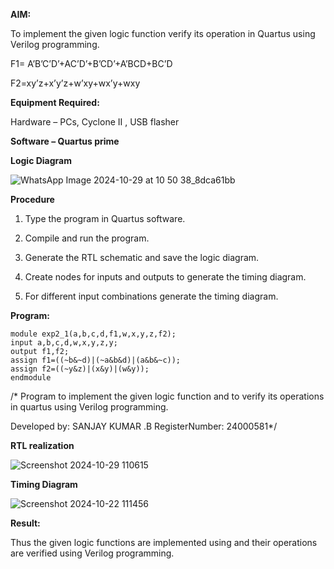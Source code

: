 
**AIM:**

To implement the given logic function verify its operation in Quartus using Verilog programming.

F1= A’B’C’D’+AC’D’+B’CD’+A’BCD+BC’D 

F2=xy’z+x’y’z+w’xy+wx’y+wxy

**Equipment Required:**

Hardware – PCs, Cyclone II , USB flasher

**Software – Quartus prime**

**Logic Diagram**

![WhatsApp Image 2024-10-29 at 10 50 38_8dca61bb](https://github.com/user-attachments/assets/3bfa995f-5440-439c-9121-9139261fdb3d)


**Procedure**

1.	Type the program in Quartus software.

2.	Compile and run the program.

3.	Generate the RTL schematic and save the logic diagram.

4.	Create nodes for inputs and outputs to generate the timing diagram.

5.	For different input combinations generate the timing diagram.


**Program:**
```
module exp2_1(a,b,c,d,f1,w,x,y,z,f2);
input a,b,c,d,w,x,y,z,y;
output f1,f2;
assign f1=((~b&~d)|(~a&b&d)|(a&b&~c));
assign f2=((~y&z)|(x&y)|(w&y));
endmodule
```


/* Program to implement the given logic function and to verify its operations in quartus using Verilog programming. 

Developed by: SANJAY KUMAR .B
RegisterNumber: 24000581*/


**RTL realization**

![Screenshot 2024-10-29 110615](https://github.com/user-attachments/assets/a00a52cd-4580-4950-8593-a25442041495)

**Timing Diagram**

![Screenshot 2024-10-22 111456](https://github.com/user-attachments/assets/8a3ca6fe-76b4-4eb3-8ff8-3aab7f6a8988)


**Result:**

Thus the given logic functions are implemented using and their operations are verified using Verilog programming.


